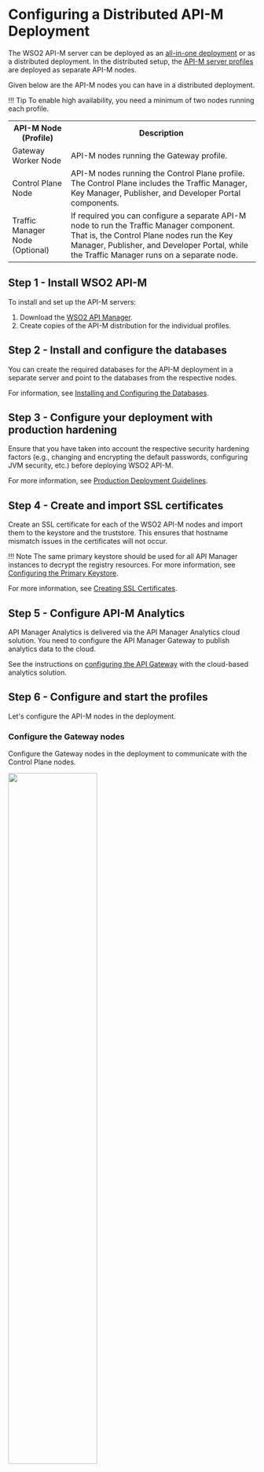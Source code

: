 # Configuring a Distributed API-M Deployment

The WSO2 API-M server can be deployed as an [all-in-one deployment]({{base_path}}/install-and-setup/setup/single-node/all-in-one-deployment-overview) or as a distributed deployment. In the distributed setup, the [API-M server profiles]({{base_path}}/install-and-setup/setup/distributed-deployment/product-profiles) are deployed as separate API-M nodes. 

Given below are the API-M nodes you can have in a distributed deployment.

!!! Tip
    To enable high availability, you need a minimum of two nodes running each profile.

<table>
    <tr>
        <th>
            API-M Node (Profile)
        </th>
        <th>
            Description
        </th>
    </tr>
    <tr>
        <td>
            Gateway Worker Node
        </td>
        <td>
            API-M nodes running the Gateway profile.
        </td>
    </tr>
    <tr>
        <td>
            Control Plane Node
        </td>
        <td>
            API-M nodes running the Control Plane profile. The Control Plane includes the Traffic Manager, Key Manager, Publisher, and Developer Portal components.
        </td>
    </tr>
    <tr>
        <td>
            Traffic Manager Node (Optional)
        </td>
        <td>
            If required you can configure a separate API-M node to run the Traffic Manager component. That is, the Control Plane nodes run the Key Manager, Publisher, and Developer Portal, while the Traffic Manager runs on a separate node.
        </td>
    </tr>
</table>

## Step 1 - Install WSO2 API-M

To install and set up the API-M servers:

1.  Download the [WSO2 API Manager](http://wso2.com/products/api-manager/).
2.  Create copies of the API-M distribution for the individual profiles.

## Step 2 - Install and configure the databases

You can create the required databases for the API-M deployment in a separate server and point to the databases from the respective nodes. 

For information, see [Installing and Configuring the Databases]({{base_path}}/install-and-setup/setup/setting-up-databases/overview/).

## Step 3 - Configure your deployment with production hardening

Ensure that you have taken into account the respective security hardening factors (e.g., changing and encrypting the default passwords, configuring JVM security, etc.) before deploying WSO2 API-M. 

For more information, see [Production Deployment Guidelines]({{base_path}}/install-and-setup/deploying-wso2-api-manager/production-deployment-guidelines/#common-guidelines-and-checklist).

## Step 4 - Create and import SSL certificates

Create an SSL certificate for each of the WSO2 API-M nodes and import them to the keystore and the truststore. This ensures that hostname mismatch issues in the certificates will not occur. 

!!! Note
    The same primary keystore should be used for all API Manager instances to decrypt the registry resources. For more information, see [Configuring the Primary Keystore]({{base_path}}/administer/product-security/configuring-keystores/configuring-keystores-in-wso2-api-manager/#configuring-the-primary-keystore).

For more information, see [Creating SSL Certificates]({{base_path}}/administer/product-security/configuring-keystores/keystore-basics/creating-new-keystores/).

## Step 5 - Configure API-M Analytics

API Manager Analytics is delivered via the API Manager Analytics cloud solution. You need to configure the API Manager Gateway to publish analytics data to the cloud.

See the instructions on [configuring the API Gateway]({{base_path}}/api-analytics/gateways/configure-synapse-gateway) with the cloud-based analytics solution.

## Step 6 - Configure and start the profiles

Let's configure the API-M nodes in the deployment.

### Configure the Gateway nodes

Configure the Gateway nodes in the deployment to communicate with the Control Plane nodes.

<a href="{{base_path}}/assets/img/setup-and-install/gateway-connections.png"><img src="{{base_path}}/assets/img/setup-and-install/gateway-connections.png" width="60%"></a>

Follow the steps given below.
                                                         
1.  Open the `<API-M_HOME>/repository/conf/deployment.toml` file of the Gateway node.

2.  Add the following configurations to the `deployment.toml` file.

    -   Connecting the Gateway to the Key Manager component in the Control Plane:

        ``` toml tab="Control Plane with HA"
        [apim.key_manager]
        service_url = "https://[control-plane-LB-host]/services/"
        username = "$ref{super_admin.username}"
        password = "$ref{super_admin.password}"                
        ```
        
        ``` toml tab="Single Control Plane"
        [apim.key_manager]
        service_url = "https://[control-plane-host]:${mgt.transport.https.port}/services/"
        username = "$ref{super_admin.username}"
        password = "$ref{super_admin.password}"
        ```

    -   Connecting the Gateway to the Traffic Manager component in the Control Plane:

        ``` toml tab="Control Plane with HA"
        [[apim.throttling.url_group]]
        traffic_manager_urls = ["tcp://control-plane-1-host:9611"]
        traffic_manager_auth_urls = ["ssl://control-plane-1-host:9711"]
        
        [[apim.throttling.url_group]]
        traffic_manager_urls = ["tcp://control-plane-2-host:9611"]
        traffic_manager_auth_urls = ["ssl://control-plane-2-host:9711"]
        
        [apim.throttling]
        service_url = "https://[Traffic-Manager-LB-Host]/services/"
        throttle_decision_endpoints = ["tcp://control-plane-1-host:5672", "tcp://control-plane-2-host:5672"]
        ```
        
        ``` toml tab="Single Control Plane"
        [[apim.throttling.url_group]]
        traffic_manager_urls = ["tcp://control-plane-host:9611"]
        traffic_manager_auth_urls = ["ssl://control-plane-host:9711"]
        
        [apim.throttling]
        service_url = "https://control-plane-host:${mgt.transport.https.port}/services/"
        throttle_decision_endpoints = ["tcp://control-plane-host:5672"]
        ```     

3.  Add the following configurations to the `deployment.toml` file to configure the Gateway environment.
   
     ```toml
     [apim.sync_runtime_artifacts.gateway]
     gateway_labels =["Default"]
     ```  

4.  Enable JSON Web Token (JWT) if required.

     For instructions, see [Generating JSON Web Token]({{base_path}}/deploy-and-publish/deploy-on-gateway/api-gateway/passing-end-user-attributes-to-the-backend/passing-enduser-attributes-to-the-backend-using-jwt/).   
     
5.  Add the public certificate of the private key (that is used for signing the tokens) to the truststore under the `"gateway_certificate_alias"` alias. 
    
    For instructions, see [Create and import SSL certificates](#step-4-create-and-import-ssl-certificates).

     <html>
      <div class="admonition note">
      <p class="admonition-title">Note</p>
      <p>This is not applicable if you use the default certificates, which are the certificates that are shipped with the product itself. </p>
      </div> 
     </html>
     
6.  Follow the steps given below to configure High Availability (HA) for the API-M Gateway:

    1.  Create a copy of the API-M Gateway node that you just configured. This is the second node of the API-M Gateway cluster.
    2.  Configure a load balancer fronting the two Gateway nodes in your deployment.
                
        For instructions, see [Configuring the Proxy Server and the Load Balancer]({{base_path}}/install-and-setup/deploying-wso2-api-manager/configuring-the-proxy-server-and-the-load-balancer/).

        !!! Note
        
            To keep custom runtime artifacts deployed in the Gateway, add the following configuration in the <API-M_HOME>/repository/conf/deployment.toml file of the Gateway nodes.  

            ```toml
            [apim.sync_runtime_artifacts.gateway.skip_list]
            apis = ["api1.xml","api2.xml"]
            endpoints = ["endpoint1.xml"]
            sequences = ["post_with_nobody.xml"]
            local-entries = ["file.xml"]
            ```

    3.  Open the `deployment.toml` files of each Gateway node and add the cluster hostname. 
          
          For example, if the hostname is `gw.am.wso2.com`:
    
          ``` toml
          [server]
          hostname = "gw.wso2.com"
          ```
          
    4.  Specify the following incoming connection configurations in the `deployment.toml` files of both nodes.
      
          ``` toml
          [transport.http]
          properties.port = 9763
          properties.proxyPort = 80
          
          [transport.https]
          properties.port = 9443
          properties.proxyPort = 443
          ```
      
    5.  Open the server's `/etc/hosts` file and map the hostnames to IPs.
    
        ```java tab="Format"
        <GATEWAY-IP> gw.wso2.com
        ```
    
        ``` java tab="Example"
        xxx.xxx.xxx.xx4 gw.wso2.com
        ``` 

??? info "Sample configuration for the Gateway"
    ```toml
    [server]
    hostname = "gw.wso2.com"
    node_ip = "127.0.0.1"
    server_role = "gateway-worker"
    offset=4
    
    [user_store]
    type = "database_unique_id"
            
    [super_admin]
    username = "admin"
    password = "admin"
    create_admin_account = true
    
    [database.shared_db]
    type = "mysql"
    hostname = "db.wso2.com"
    name = "shared_db"
    port = "3306"
    username = "root"
    password = "root"
    
    [keystore.tls]
    file_name =  "wso2carbon.jks"
    type =  "JKS"
    password =  "wso2carbon"
    alias =  "wso2carbon"
    key_password =  "wso2carbon"
    
    [truststore]
    file_name = "client-truststore.jks"
    type = "JKS"
    password = "wso2carbon"
    
    [apim.key_manager]
    service_url = "https://km.wso2.com:9443/services/"
    
    [apim.throttling]
    service_url = "https://tm.wso2.com:9446/services/"
    throttle_decision_endpoints = ["tcp://tm.wso2.com:5675"]
    
    [[apim.throttling.url_group]]
    traffic_manager_urls=["tcp://tm.wso2.com:9614"]
    traffic_manager_auth_urls=["ssl://tm.wso2.com:9714"]
    
    [apim.cors]
    allow_origins = "*"
    allow_methods = ["GET","PUT","POST","DELETE","PATCH","OPTIONS"]
    allow_headers = ["authorization","Access-Control-Allow-Origin","Content-Type","SOAPAction"]
    allow_credentials = false

    [apim.sync_runtime_artifacts.gateway]
    gateway_labels =["Default"]
    ```

### Configure the Control Plane nodes

Follow the steps given below to configure the Control Plane nodes to communicate with the Gateway.

!!! Note
    If you are separating the Traffic Manager from the Control Plane, be sure to apply the additional configurations explained in the [Configure separate Traffic Manager nodes](#configure-a-separate-traffic-manager-nodes-optional) section.

1.  Open the `<API-M_HOME>/repository/conf/deployment.toml` file of the Control Plane node.
2.  Add the following configurations to the `deployment.toml` file.
    
    !!! Info
        This configuration is used for publishing APIs to the Gateway and for connecting the Developer Portal component to the Gateway.
        
    ``` toml tab="Gateway with HA"
    [[apim.gateway.environment]]
    name = "Default"
    type = "hybrid"
    display_in_api_console = true
    description = "This is a hybrid gateway that handles both production and sandbox token traffic."
    show_as_token_endpoint_url = true
    ws_endpoint = "ws://[API-Gateway-LB-Host-or-IP]:9099"
    wss_endpoint = "wss://[API-Gateway-LB-Host-or-IP]:8099"
    http_endpoint = "http://[API-Gateway-LB-Host]"
    https_endpoint = "https://[API-Gateway-LB]"
    ```

    ``` toml tab="Single Gateway"
    [[apim.gateway.environment]]
    name = "Default"
    type = "hybrid"
    display_in_api_console = true
    description = "This is a hybrid gateway that handles both production and sandbox token traffic."
    show_as_token_endpoint_url = true
    ws_endpoint = "ws://[API-Gateway-host-or-IP]:9099"
    wss_endpoint = "wss://[API-Gateway-host-or-IP]:8099"
    http_endpoint = "http://[API-Gateway-host-or-IP]:${http.nio.port}"
    https_endpoint = "https://[API-Gateway-host-or-IP]:${https.nio.port}"
    ```

3.  Optionally, add the following configuration to enable distributed cache invalidation within the nodes.

    ``` toml
    [apim.cache_invalidation]
    enabled = true
    domain = "control-plane-domain"
    ```

4.  Follow the steps given below to configure High Availability (HA) for the Control Plane:
    
    1.  Create a copy of the API-M Control Plane node that you just configured. This is the second node of the API-M Control Plane cluster.
    2.  Configure a load balancer fronting the two Control Plane nodes in your deployment.
                
        For instructions, see [Configuring the Proxy Server and the Load Balancer]({{base_path}}/install-and-setup/deploying-wso2-api-manager/configuring-the-proxy-server-and-the-load-balancer/).

### Configure separate Traffic Manager nodes (Optional)

In a typical distributed deployment, all API-M components (excluding the API-M Gateway) run in the Control Plane. However, you have the option of separating the Traffic Manager from the Control Plane. In this scenario, you need to apply the following additional configurations:

1.  Set up a new API-M server node to run the Traffic Manager profile.
2.  Configure the Traffic Manager nodes should communicate with the Control Plane.
3.  Configure the Key Manager, Publisher, and Developer Portal components in the Control Plane to communicate with the Traffic Manager.

<a href="{{base_path}}/assets/img/setup-and-install/traffic-manager-connections.png"><img src="{{base_path}}/assets/img/setup-and-install/traffic-manager-connections.png" width="60%"></a>

Follow the steps given below.

1.  Configuring the Traffic Manager nodes:

    1.  Open the `<API-M_HOME>/repository/conf/deployment.toml` file in the Traffic Manager node. 
    2.  Apply the following configurations to point to Key Manager node in the Control Plane.

        -   Connecting the Traffic Manager to the Key Manager component of the Control Plane:

            ``` toml tab="Control Plane with HA"
            [apim.key_manager]
            service_url = "https://[control-plane-LB-host]/services/"
            username = "$ref{super_admin.username}"
            password = "$ref{super_admin.password}"
            ```
                
            ``` toml tab="Single Key Manager"
            [apim.key_manager]
            service_url = "https://[control-plane-host]:${mgt.transport.https.port}/services/"
            username = "$ref{super_admin.username}"
            password = "$ref{super_admin.password}"
            ```

        -   Connecting the Traffic Manager to the Gateway:

            ``` toml
            [[apim.gateway.environment]]
            name = "Default"
            type = "hybrid"
            ```

    3. Follow the steps given below to configure High Availability (HA) for the Traffic Manager:
    
        1.  Create a copy of the Traffic Manager node that you just configured. This is the second node of the Traffic Manager cluster.
        2.  Configure a load balancer fronting the two Traffic Manager nodes in your deployment.
        2.  Open the `deployment.toml` file in the Traffic Manager node and add the following configuration to publish events to the other node.

    
            ``` toml tab="Node1"
            [apim.throttling]
            event_duplicate_url = ["tcp://Traffic-Manager-2-host:5672"]
            ```
            
            ``` toml tab="Node2"
            [apim.throttling]
            event_duplicate_url = ["tcp://Traffic-Manager-1-host:5672"]
            ```
            
        !!! Note
            In each startup of a Traffic Manager node, the rate-limiting policies are redeployed by retrieving the latest policy details from the database. This maintains the consistency between the Traffic Manager nodes. If you need to avoid redeploying certain rate-limiting policies, add the following configuration to the `<API-M_HOME>/repository/conf/deployment.toml` file in the Traffic Manager node.  
                
            ```toml
            [apim.throttling]
            skip_redeploying_policies = ["throttle_policy_1","throttle_policy_2"]
            ```                   

    ??? info "Sample configuration for the Traffic Manager"
        ``` toml
        [server]
        hostname = "tm.wso2.com"
        node_ip = "127.0.0.1"
        server_role = "traffic-manager"
        offset=3
        
        [user_store]    
        type = "database"
        
        [super_admin]
        username = "admin"
        password = "admin"
        create_admin_account = true
        
        [database.apim_db]
        type = "mysql"
        hostname = "db.wso2.com"
        name = "apim_db"
        port = "3306"
        username = "root"
        password = "root"

        [database.shared_db]
        type = "mysql"
        hostname = "db.wso2.com"
        name = "shared_db"
        port = "3306"
        username = "root"
        password = "root"

        [keystore.tls]
        file_name =  "wso2carbon.jks"
        type =  "JKS"
        password =  "wso2carbon"
        alias =  "wso2carbon"
        key_password =  "wso2carbon"
        
        [truststore]
        file_name = "client-truststore.jks"
        type = "JKS"
        password = "wso2carbon"

        [apim.key_manager]
        service_url = "https://km.wso2.com:9443/services/"
        username= "$ref{super_admin.username}"
        password= "$ref{super_admin.password}"

        [[apim.gateway.environment]]
        name = "Default"
        type = "hybrid"
        ```

2.  Configuring the Control Plane nodes:

    !!! Note
        The following configurations connect the Control Plane to the Traffic Manager node. Note that you must also [configure the Control Plane with the Gateway](#configure-the-control-plane-nodes).

    1.  Open the `<API-M_HOME>/repository/conf/deployment.toml` file in the Control Plane node. 
    2.  Apply the following configurations to the `deployment.toml` file. 
    
        -   Connecting the Key Manager component in the Control Plane to the Traffic Manager.
 
            ``` toml tab="Traffic Manager with HA"
            [apim.throttling]
            throttle_decision_endpoints = ["tcp://Traffic-Manager-1-host:5672","tcp://Traffic-Manager-2-host:5672"]
            
            [[apim.throttling.url_group]]
            traffic_manager_urls = ["tcp://Traffic-Manager-1-host:9611"]
            traffic_manager_auth_urls = ["ssl://Traffic-Manager-1-host:9711"]
            
            [[apim.throttling.url_group]]
            traffic_manager_urls = ["tcp://Traffic-Manager-2-host:9611"]
            traffic_manager_auth_urls = ["ssl://Traffic-Manager-2-host:9711"]

            [[event_listener]]
            id = "token_revocation"
            type = "org.wso2.carbon.identity.core.handler.AbstractIdentityHandler"
            name = "org.wso2.is.notification.ApimOauthEventInterceptor"
            order = 1

            [event_listener.properties]
            notification_endpoint = "https://[Traffic-Manager-LB-Host]/internal/data/v1/notify"
            username = "${admin.username}"
            password = "${admin.password}"
            'header.X-WSO2-KEY-MANAGER' = "default"
            ```

            ``` toml tab="Single Traffic Manager"
            [apim.throttling]
            throttle_decision_endpoints = ["tcp://Traffic-Manager-host:5672"]
                
            [[apim.throttling.url_group]]
            traffic_manager_urls = ["tcp://Traffic-Manager-host:9611"]
            traffic_manager_auth_urls = ["ssl://Traffic-Manager-host:9711"]

            [[event_listener]]
            id = "token_revocation"
            type = "org.wso2.carbon.identity.core.handler.AbstractIdentityHandler"
            name = "org.wso2.is.notification.ApimOauthEventInterceptor"
            order = 1

            [event_listener.properties]
            notification_endpoint = "https://Traffic-Manager-host:${mgt.transport.https.port}/internal/data/v1/notify"
            username = "${admin.username}"
            password = "${admin.password}"
            'header.X-WSO2-KEY-MANAGER' = "default"
            ```

        -   Connecting the Publisher component in the Control Plane with the Traffic Manager.

            !!! Info
                This configuration enables the publishing of throttling policies, custom templates, block conditions, and API events to the Traffic Manager node.

            ``` toml tab="Traffic Manager with HA"
            [apim.throttling]
            service_url = "https://[Traffic-Manager-LB-Host]/services/"
            throttle_decision_endpoints = ["tcp://Traffic-Manager-1-host:5672","tcp://Traffic-Manager-2-host:5672"]

            [[apim.throttling.url_group]]
            traffic_manager_urls = ["tcp://Traffic-Manager-1-host:9611"]
            traffic_manager_auth_urls = ["ssl://Traffic-Manager-1-host:9711"]
            
            [[apim.throttling.url_group]]
            traffic_manager_urls = ["tcp://Traffic-Manager-2-host:9611"]
            traffic_manager_auth_urls = ["ssl://Traffic-Manager-2-host:9711"]
            ```
            
            ``` toml tab="Single Traffic Manager"
            [apim.throttling]
            service_url = "https://Traffic-Manager-host:${mgt.transport.https.port}/services/"
            throttle_decision_endpoints = ["tcp://Traffic-Manager-host:5672"]

            [[apim.throttling.url_group]]
            traffic_manager_urls = ["tcp://Traffic-Manager-host:9611"]
            traffic_manager_auth_urls = ["ssl://Traffic-Manager-host:9711"]
            ```

        -   Connecting the Developer Portal component of the Control Plane with the Traffic Manager.

            ``` toml tab="Traffic Manager with HA"
            [apim.throttling]
            throttle_decision_endpoints = ["tcp://Traffic-Manager-1-host:5672","tcp://Traffic-Manager-2-host:5672"]
            
            [[apim.throttling.url_group]]
            traffic_manager_urls = ["tcp://Traffic-Manager-1-host:9611"]
            traffic_manager_auth_urls = ["ssl://Traffic-Manager-1-host:9711"]
            
            [[apim.throttling.url_group]]
            traffic_manager_urls = ["tcp://Traffic-Manager-2-host:9611"]
            traffic_manager_auth_urls = ["ssl://Traffic-Manager-2-host:9711"]
            ```
            
            ``` toml tab="Single Traffic Manager"
            [apim.throttling]
            throttle_decision_endpoints = ["tcp://Traffic-Manager-host:5672"]
                    
            [[apim.throttling.url_group]]
            traffic_manager_urls = ["tcp://Traffic-Manager-host:9611"]
            traffic_manager_auth_urls = ["ssl://Traffic-Manager-host:9711"]
            ```

    3.  If required, encrypt the Auth Keys (access tokens, client secrets, and authorization codes), see [Encrypting OAuth Keys]({{base_path}}/design/api-security/oauth2/encrypting-oauth2-tokens/).

    4. Optionally, add the following configuration to enable distributed cache invalidation within the Control Plane nodes.

        ``` toml
        [apim.cache_invalidation]
        enabled = true
        domain = "control-plane-domain"
        ```

## Step 7 - Start the API-M nodes

Once you have successfully configured all the API-M nodes in the deployment, you can start the servers.

-   Starting the Gateway nodes

    Open a terminal, navigate to the `<API-M-GATEWAY-HOME>/bin` folder, and execute the following command:
    
    ``` java tab="Linux/Mac OS"
    cd <API-M_HOME>/bin/
    sh api-manager.sh -Dprofile=gateway-worker
    ```
    
    ``` java tab="Windows"
    cd <API-M_HOME>\bin\
    api-manager.bat --run -Dprofile=gateway-worker
    ```

-   Start the Control Plane nodes

    Open a terminal, navigate to the `<API-M-CONTROL-PLANE-HOME>/bin` folder, and execute the following command:

    ``` java tab="Linux/Mac OS"
    cd <API-M_HOME>/bin/
    sh api-manager.sh -Dprofile=control-plane
    ```

    ``` java tab="Windows"
    cd <API-M_HOME>\bin\
    api-manager.bat --run -Dprofile=control-plane
    ```

-   Start the Traffic Manager nodes

    Open a terminal, navigate to the `<API-M-TRAFFIC-MANAGER-HOME>/bin` folder, and execute the following command:

    ``` java tab="Linux/Mac OS"
    cd <API-M_HOME>/bin/
    sh api-manager.sh -Dprofile=traffic-manager
    ```

    ``` java tab="Windows"
    cd <API-M_HOME>\bin\
    api-manager.bat --run -Dprofile=traffic-manager
    ```

For more information on starting API-M profiles, see [API-M Profiles]({{base_path}}/install-and-setup/setup/distributed-deployment/product-profiles).
